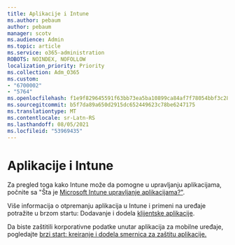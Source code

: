 ```yaml
---
title: Aplikacije i Intune
ms.author: pebaum
author: pebaum
manager: scotv
ms.audience: Admin
ms.topic: article
ms.service: o365-administration
ROBOTS: NOINDEX, NOFOLLOW
localization_priority: Priority
ms.collection: Adm_O365
ms.custom:
- "6700002"
- "5764"
ms.openlocfilehash: f1e9f829645591f63bb73ea5ba10899ca84af7f78054bbf3c285cb1f24866ca3
ms.sourcegitcommit: b5f7da89a650d2915dc652449623c78be6247175
ms.translationtype: MT
ms.contentlocale: sr-Latn-RS
ms.lasthandoff: 08/05/2021
ms.locfileid: "53969435"
---
```

# <a name="apps-and-intune"></a>Aplikacije i Intune

Za pregled toga kako Intune može da pomogne u upravljanju aplikacijama, počnite sa "Šta je [Microsoft Intune upravljanje aplikacijama?"](https://docs.microsoft.com/mem/intune/apps/app-management).

Više informacija o otpremanju aplikacija u Intune i primeni na uređaje potražite u brzom startu: Dodavanje i dodela  [klijentske aplikacije](https://docs.microsoft.com/mem/intune/apps/quickstart-add-assign-app).

Da biste zaštitili korporativne podatke unutar aplikacija za mobilne uređaje, pogledajte [brzi start: kreiranje i dodela smernica za zaštitu aplikacije.](https://docs.microsoft.com/mem/intune/apps/quickstart-create-assign-app-policy)